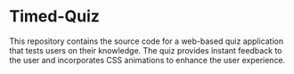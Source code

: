 # Timed-Quiz
This repository contains the source code for a web-based quiz application that tests users on their knowledge. The quiz provides instant feedback to the user and incorporates CSS animations to enhance the user experience.
